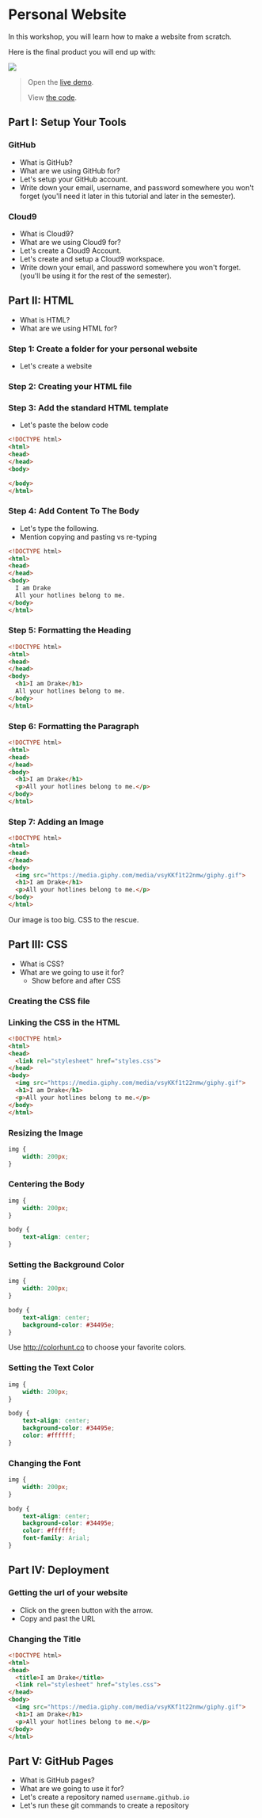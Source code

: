 # Personal Website

In this workshop, you will learn how to make a website from scratch.

Here is the final product you will end up with:

![](http://placehold.it/200?text=Preview)

> Open the [live demo](#TODO).
>
> View [the code](#TODO).

## Part I: Setup Your Tools

### GitHub

- What is GitHub?
- What are we using GitHub for?
- Let's setup your GitHub account.
- Write down your email, username, and password somewhere you won't forget
  (you'll need it later in this tutorial and later in the semester).

### Cloud9

- What is Cloud9?
- What are we using Cloud9 for?
- Let's create a Cloud9 Account.
- Let's create and setup a Cloud9 workspace.
- Write down your email, and password somewhere you won't forget.
  (you'll be using it for the rest of the semester).

## Part II: HTML

- What is HTML?
- What are we using HTML for?

### Step 1: Create a folder for your personal website

- Let's create a website

### Step 2: Creating your HTML file

### Step 3: Add the standard HTML template

- Let's paste the below code

```html
<!DOCTYPE html>
<html>
<head>
</head>
<body>

</body>
</html>
```

### Step 4: Add Content To The Body

- Let's type the following.
- Mention copying and pasting vs re-typing

```html
<!DOCTYPE html>
<html>
<head>
</head>
<body>
  I am Drake
  All your hotlines belong to me.
</body>
</html>
```

### Step 5: Formatting the Heading

```html
<!DOCTYPE html>
<html>
<head>
</head>
<body>
  <h1>I am Drake</h1>
  All your hotlines belong to me.
</body>
</html>
```

### Step 6: Formatting the Paragraph

```html
<!DOCTYPE html>
<html>
<head>
</head>
<body>
  <h1>I am Drake</h1>
  <p>All your hotlines belong to me.</p>
</body>
</html>
```

### Step 7: Adding an Image

```html
<!DOCTYPE html>
<html>
<head>
</head>
<body>
  <img src="https://media.giphy.com/media/vsyKKf1t22nmw/giphy.gif">
  <h1>I am Drake</h1>
  <p>All your hotlines belong to me.</p>
</body>
</html>
```

Our image is too big. CSS to the rescue.

## Part III: CSS

- What is CSS?
- What are we going to use it for?
  - Show before and after CSS

### Creating the CSS file

### Linking the CSS in the HTML

```html
<!DOCTYPE html>
<html>
<head>
  <link rel="stylesheet" href="styles.css">
</head>
<body>
  <img src="https://media.giphy.com/media/vsyKKf1t22nmw/giphy.gif">
  <h1>I am Drake</h1>
  <p>All your hotlines belong to me.</p>
</body>
</html>
```

### Resizing the Image

```css
img {
    width: 200px;
}
```

### Centering the Body

```css
img {
    width: 200px;
}

body {
    text-align: center;
}
```

### Setting the Background Color

```css
img {
    width: 200px;
}

body {
    text-align: center;
    background-color: #34495e;
}
```

Use http://colorhunt.co to choose your favorite colors.

<!-- I specifically like colorhunt.co because it only displays the hex colors and the user cannot copy and paste the color values so must retype them-->

### Setting the Text Color

```css
img {
    width: 200px;
}

body {
    text-align: center;
    background-color: #34495e;
    color: #ffffff;
}
```

### Changing the Font

```css
img {
    width: 200px;
}

body {
    text-align: center;
    background-color: #34495e;
    color: #ffffff;
    font-family: Arial;
}
```

## Part IV: Deployment

### Getting the url of your website

- Click on the green button with the arrow.
- Copy and past the URL

### Changing the Title

```html
<!DOCTYPE html>
<html>
<head>
  <title>I am Drake</title>
  <link rel="stylesheet" href="styles.css">
</head>
<body>
  <img src="https://media.giphy.com/media/vsyKKf1t22nmw/giphy.gif">
  <h1>I am Drake</h1>
  <p>All your hotlines belong to me.</p>
</body>
</html>
```

## Part V: GitHub Pages

- What is GitHub pages?
- What are we going to use it for?
- Let's create a repository named `username.github.io`
- Let's run these git commands to create a repository
